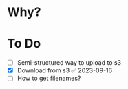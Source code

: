 # Why?

# To Do

- [ ] Semi-structured way to upload to s3
- [x] Download from s3 ✅ 2023-09-16
- [ ] How to get filenames?
